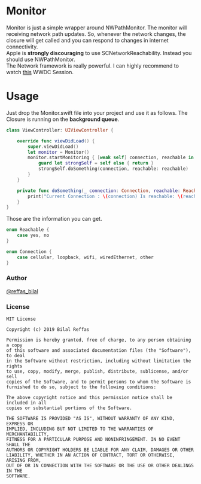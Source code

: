 # Monitor
Monitor is just a simple wrapper around NWPathMonitor. The monitor will receiving network path updates. So, whenever the network changes, the closure will get called and you can respond to changes in internet connectivity.<br>
Apple is **strongly discouraging** to use SCNetworkReachability. Instead you should use NWPathMonitor. <br> The Network framework is really powerful. I can highly recommend to watch [this](https://developer.apple.com/videos/play/wwdc2018/715/) WWDC Session.

# Usage
Just drop the Monitor.swift file into your project and use it as follows.
The Closure is running on the **background queue**.
```swift
class ViewController: UIViewController {

    override func viewDidLoad() {
        super.viewDidLoad()
        let monitor = Monitor()
        monitor.startMonitoring { [weak self] connection, reachable in
            guard let strongSelf = self else { return }
            strongSelf.doSomething(connection, reachable: reachable)
        }
    }

    private func doSomething(_ connection: Connection, reachable: Reachable) {
        print("Current Connection : \(connection) Is reachable: \(reachable)")
    }
}

```
Those are the information you can get. 
```swift
enum Reachable {
    case yes, no
}

enum Connection {
    case cellular, loopback, wifi, wiredEthernet, other
}
```


### Author

  [@reffas_bilal](https://twitter.com/Reffas_Bilal)
    
### License

```
MIT License

Copyright (c) 2019 Bilal Reffas

Permission is hereby granted, free of charge, to any person obtaining a copy
of this software and associated documentation files (the "Software"), to deal
in the Software without restriction, including without limitation the rights
to use, copy, modify, merge, publish, distribute, sublicense, and/or sell
copies of the Software, and to permit persons to whom the Software is
furnished to do so, subject to the following conditions:

The above copyright notice and this permission notice shall be included in all
copies or substantial portions of the Software.

THE SOFTWARE IS PROVIDED "AS IS", WITHOUT WARRANTY OF ANY KIND, EXPRESS OR
IMPLIED, INCLUDING BUT NOT LIMITED TO THE WARRANTIES OF MERCHANTABILITY,
FITNESS FOR A PARTICULAR PURPOSE AND NONINFRINGEMENT. IN NO EVENT SHALL THE
AUTHORS OR COPYRIGHT HOLDERS BE LIABLE FOR ANY CLAIM, DAMAGES OR OTHER
LIABILITY, WHETHER IN AN ACTION OF CONTRACT, TORT OR OTHERWISE, ARISING FROM,
OUT OF OR IN CONNECTION WITH THE SOFTWARE OR THE USE OR OTHER DEALINGS IN THE
SOFTWARE.
```
